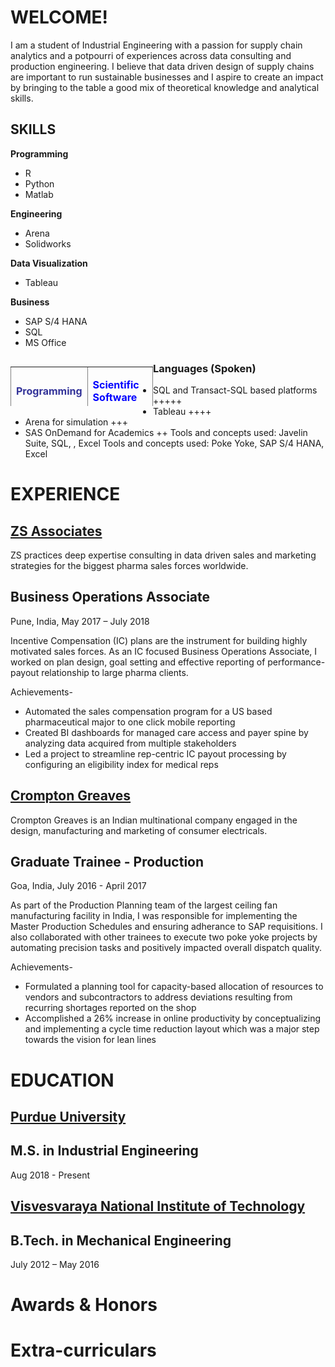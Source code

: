# WELCOME!

I am a student of Industrial Engineering with a passion for supply chain analytics and a potpourri of experiences across data consulting and production engineering. I believe that data driven design of supply chains are important to run sustainable businesses and I aspire to create an impact by bringing to the table a good mix of theoretical knowledge and analytical skills.


## SKILLS

**Programming**
 - R
 - Python
 - Matlab

**Engineering**
 - Arena
 - Solidworks


**Data Visualization**
 - Tableau

**Business**
 - SAP S/4 HANA
 - SQL
 - MS Office

<dl>
<table style="height: 63px; width: 45.2463%; border-collapse: collapse; border-style: none; float: left;" border="1">
<tbody>
<tr style="height: 21px;">
<td style="width: 46.6438%; height: 21px;">
<p><span style="color: #333399;"><strong>Programming</strong><strong></strong></span></p>
<ul>
<li>R +</li>
<li>Python +</li>
<li>Matlab ++</li>
</ul>
</td>
<td style="width: 80.8391%; height: 21px;">
<p><span style="color: #0000ff;"><strong>Scientific Software</strong></span></p>
<ul>
<li>Arena</li>
<li>CAD</li>
<li>SAS</li>
</ul>
</td>
</tr>
<tr style="height: 21px;">
<td style="width: 46.6438%; height: 21px;">
<p><strong>Data Visualization</strong></p>
<ul>
<li>Tableau ++++</li>
</ul>
<p></p>
</td>
<td style="width: 80.8391%; height: 21px;">
<p><strong>Business Software</strong></p>
<ul>
<li>SQL ++++</li>
<li>SAP S/4 Hana</li>
<li>MS Office</li>
</ul>
</td>
</tr>
<tr style="height: 21px;">
<td style="width: 46.6438%; height: 21px;">
<p><strong>Languages</strong></p>
<ul>
<li>Hindi</li>
<li>Marathi</li>
</ul>
</td>
<td style="width: 80.8391%; height: 21px;">
<p><strong>Other</strong></p>
<p></p>
</td>
</tr>
</tbody>
</table>
</dl>

### Languages (Spoken)
- SQL and Transact-SQL based platforms +++++
- Tableau ++++
- Arena for simulation +++
- SAS OnDemand for Academics ++
Tools and concepts used: Javelin Suite, SQL, , Excel
Tools and concepts used: Poke Yoke, SAP S/4 HANA, Excel


# EXPERIENCE

## [ZS Associates](https://www.zs.com/)
ZS practices deep expertise consulting in data driven sales and marketing strategies for the biggest pharma sales forces worldwide.

## Business Operations Associate
Pune, India, May 2017 – July 2018

Incentive Compensation (IC) plans are the instrument for building highly motivated sales forces. As an IC focused Business Operations Associate, I worked on plan design, goal setting and effective reporting of performance-payout relationship to large pharma clients.

Achievements-
 - Automated the sales compensation program for a US based pharmaceutical major to one click mobile reporting
 - Created BI dashboards for managed care access and payer spine by analyzing data acquired from multiple stakeholders
 - Led a project to streamline rep-centric IC payout processing by configuring an eligibility index for medical reps


## [Crompton Greaves](http://www.cgglobal.com/) 
Crompton Greaves is an Indian multinational company engaged in the design, manufacturing and marketing of consumer electricals.

## Graduate Trainee - Production
Goa, India, July 2016 - April 2017

As part of the Production Planning team of the largest ceiling fan manufacturing facility in India, I was responsible for implementing the Master Production Schedules and ensuring adherance to SAP requisitions. I also collaborated with other trainees to execute two poke yoke projects by automating precision tasks and positively impacted overall dispatch quality.

Achievements- 
 - Formulated a planning tool for capacity-based allocation of resources to vendors and subcontractors to address deviations resulting from recurring shortages reported on the shop
 - Accomplished a 26% increase in online productivity by conceptualizing and implementing a cycle time reduction layout which was a major step towards the vision for lean lines
 
# EDUCATION

## [Purdue University](https://www.purdue.edu/) 
## M.S. in Industrial Engineering

 Aug 2018 - Present

## [Visvesvaraya National Institute of Technology](https://en.wikipedia.org/wiki/Visvesvaraya_National_Institute_of_Technology)
## B.Tech. in Mechanical Engineering

July 2012 – May 2016

# Awards & Honors


# Extra-curriculars

